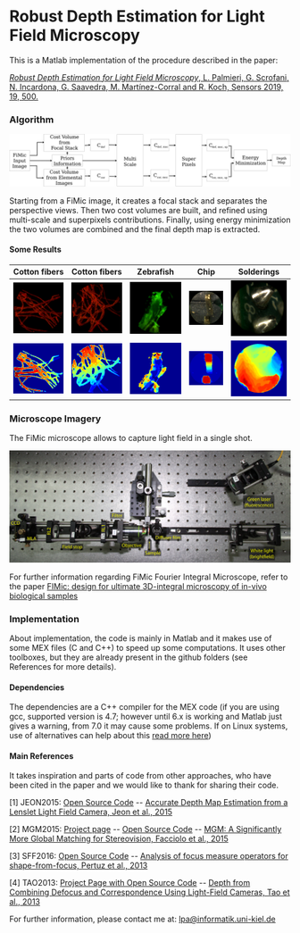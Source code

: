 # Robust Depth Estimation for Light Field Microscopy

This is a Matlab implementation of the procedure described in the paper:

[*Robust Depth Estimation for Light Field Microscopy*, L. Palmieri, G. Scrofani, N. Incardona, G. Saavedra, M. Martínez-Corral and R. Koch, Sensors 2019, 19, 500.](https://www.mdpi.com/1424-8220/19/3/500)



### Algorithm

![](https://github.com/PlenopticToolbox/RobustDepthLFMicroscopy/blob/master/readmeimages/BlockDiagramv2.png)

Starting from a FiMic image, it creates a focal stack and separates the perspective views. Then two cost volumes are built, and refined using multi-scale and superpixels contributions.
Finally, using energy minimization the two volumes are combined and the final depth map is extracted.

#### Some Results
Cotton fibers           | Cotton fibers         | Zebrafish             | Chip                  | Solderings            |
|:---------------------:|:---------------------:|:---------------------:|:---------------------:|:---------------------:|
| ![](https://github.com/PlenopticToolbox/RobustDepthLFMicroscopy/blob/master/readmeimages/1_-_img.png)| ![](https://github.com/PlenopticToolbox/RobustDepthLFMicroscopy/blob/master/readmeimages/2_-_img.png)| ![](https://github.com/PlenopticToolbox/RobustDepthLFMicroscopy/blob/master/readmeimages/zebrafish.jpg)| ![](https://github.com/PlenopticToolbox/RobustDepthLFMicroscopy/blob/master/readmeimages/chip.png)| ![](https://github.com/PlenopticToolbox/RobustDepthLFMicroscopy/blob/master/readmeimages/EI_4.png)|
|![](https://github.com/PlenopticToolbox/RobustDepthLFMicroscopy/blob/master/readmeimages/1_-_depth.png)| ![](https://github.com/PlenopticToolbox/RobustDepthLFMicroscopy/blob/master/readmeimages/2_-_depth.png)|![](https://github.com/PlenopticToolbox/RobustDepthLFMicroscopy/blob/master/readmeimages/prop4simatting.png)|![](https://github.com/PlenopticToolbox/RobustDepthLFMicroscopy/blob/master/readmeimages/imgGF_col_depth.png)|![](https://github.com/PlenopticToolbox/RobustDepthLFMicroscopy/blob/master/readmeimages/soldingLUCA.png)|


### Microscope Imagery
The FiMic microscope allows to capture light field in a single shot.

![](https://github.com/PlenopticToolbox/RobustDepthLFMicroscopy/blob/master/readmeimages/fimic.jpg)

For further information regarding FiMic Fourier Integral Microscope, refer to the paper [FIMic: design for ultimate 3D-integral microscopy of in-vivo biological samples](https://www.ncbi.nlm.nih.gov/pmc/articles/PMC5772586/)

### Implementation
About implementation, the code is mainly in Matlab and it makes use of some MEX files (C and C++) to speed up some computations. It uses other toolboxes, but they are already present in the github folders (see References for more details).

#### Dependencies
The dependencies are a C++ compiler for the MEX code (if you are using gcc, supported version is 4.7; however until 6.x is working and Matlab just gives a warning, from 7.0 it may cause some problems. If on Linux systems, use of alternatives can help about this [read more here](https://askubuntu.com/questions/26498/how-to-choose-the-default-gcc-and-g-version))

#### Main References
It takes inspiration and parts of code from other approaches, who have been cited in the paper and we would like to thank for sharing their code.

[1] JEON2015: [Open Source Code](https://drive.google.com/file/d/0B2553ggh3QTcS01zU0RjOG5FTjQ/view)
 -- [Accurate Depth Map Estimation from a Lenslet Light Field Camera, Jeon et al., 2015](https://www.cv-foundation.org/openaccess/content_cvpr_2015/papers/Jeon_Accurate_Depth_Map_2015_CVPR_paper.pdf)

[2] MGM2015: [Project page](http://www.bmva.org/bmvc/2015/papers/paper090/index.html) -- [Open Source Code](http://www.bmva.org/bmvc/2015/papers/paper090/index.html) -- 
[MGM: A Significantly More Global Matching for Stereovision, Facciolo et al., 2015](http://www.bmva.org/bmvc/2015/papers/paper090/paper090.pdf)

[3] SFF2016: [Open Source Code](https://sites.google.com/view/cvia/downloads) -- [Analysis of focus measure operators for shape-from-focus, Pertuz et al., 2013](https://www.sciencedirect.com/science/article/pii/S0031320312004736?via%3Dihub)

[4] TAO2013: [Project Page with Open Source Code](http://graphics.berkeley.edu/papers/Tao-DFC-2013-12/) -- [Depth from Combining Defocus and Correspondence Using Light-Field Cameras, Tao et al., 2013](http://graphics.berkeley.edu/papers/Tao-DFC-2013-12/Tao-DFC-2013-12.pdf)


For further information, please contact me at: lpa@informatik.uni-kiel.de
